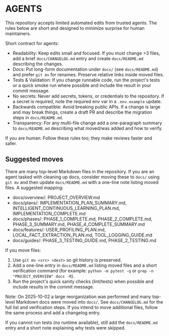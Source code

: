# AGENTS

This repository accepts limited automated edits from trusted agents. The rules below are short and designed to minimize surprise for human maintainers.

Short contract for agents:

- Readability: Keep edits small and focused. If you must change >3 files, add a brief `docs/CHANGELOG.md` entry and create `docs/README.md` describing the changes.
- Docs: Put long-form documentation under `docs/` (see `docs/README.md`) and prefer `git mv` for renames. Preserve relative links inside moved files.
- Tests & Validation: If you change runnable code, run the project's tests or a quick smoke run where possible and include the result in your commit message.
- No secrets: Never add secrets, tokens, or credentials to the repository. If a secret is required, note the required env var in a `.env.example` update.
- Backwards compatible: Avoid breaking public APIs. If a change is large and may break things, create a draft PR and describe the migration steps in `docs/README.md`.
- Transparency: For any multi-file change add a one-paragraph summary to `docs/README.md` describing what moved/was added and how to verify.

If you are human: Follow these rules too; they make reviews faster and safer.

## Suggested moves

There are many top-level Markdown files in the repository. If you are an agent tasked with cleaning up docs, consider moving these to `docs/` using `git mv` and then update `docs/README.md` with a one-line note listing moved files. A suggested mapping:

- docs/overview/: PROJECT_OVERVIEW.md
- docs/plans/: IMPLEMENTATION_PLAN_SUMMARY.md, INTELLIGENT_CONTINUOUS_LEARNING_PLAN.md, IMPLEMENTATION_COMPLETE.md
- docs/phases/: PHASE_1_COMPLETE.md, PHASE_2_COMPLETE.md, PHASE_3_SUMMARY.md, PHASE_4_COMPLETE_SUMMARY.md
- docs/features/: USER_PROFILING_PLAN.md, LOCAL_FACT_EXTRACTION_PLAN.md, TOOL_LOGGING_GUIDE.md
- docs/guides/: PHASE_3_TESTING_GUIDE.md, PHASE_2_TESTING.md

If you move files:

1. Use `git mv <src> <dest>` so git history is preserved.
2. Add a one-line entry in `docs/README.md` listing moved files and a short verification command (for example: `python -m pytest -q` or `grep -n "PROJECT_OVERVIEW" docs -R`).
3. Run the project's quick sanity checks (lint/tests) when possible and include results in the commit message.

Note: On 2025-10-02 a large reorganization was performed and many top-level Markdown docs were moved into `docs/`. See `docs/CHANGELOG.md` for the full list and verification steps. If you intend to move additional files, follow the same process and add a changelog entry.

If you cannot run tests (no runtime available), still add the `docs/README.md` entry and a short note explaining why tests were skipped.
